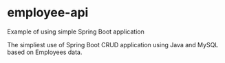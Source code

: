 # employee-api
Example of using simple Spring Boot application

The simpliest use of Spring Boot CRUD application using Java and MySQL based on Employees data.
